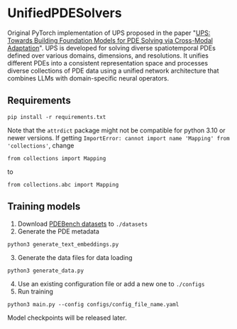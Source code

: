 # UnifiedPDESolvers

Original PyTorch implementation of UPS proposed in the paper "[UPS: Towards Building Foundation Models for PDE Solving via Cross-Modal Adaptation](https://arxiv.org/abs/2403.07187)". UPS is developed for solving diverse spatiotemporal PDEs defined over various domains, dimensions, and resolutions. It unifies different PDEs into a consistent representation space and processes diverse collections of PDE data using a unified network architecture that combines LLMs with domain-specific neural operators.

## Requirements
```
pip install -r requirements.txt
```
Note that the `attrdict` package might not be compatible for python 3.10 or newer versions. If getting `ImportError: cannot import name 'Mapping' from 'collections'`, change 
```
from collections import Mapping
```
to 
```
from collections.abc import Mapping
```

## Training models
1. Download [PDEBench datasets](https://darus.uni-stuttgart.de/dataset.xhtml?persistentId=doi:10.18419/darus-2986) to `./datasets`
2. Generate the PDE metadata
```
python3 generate_text_embeddings.py
```
3. Generate the data files for data loading
```
python3 generate_data.py
```
4. Use an existing configuration file or add a new one to `./configs`
5. Run training
```
python3 main.py --config configs/config_file_name.yaml 
```
Model checkpoints will be released later.

